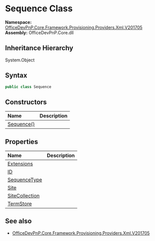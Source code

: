 # Sequence Class
  

**Namespace:** [OfficeDevPnP.Core.Framework.Provisioning.Providers.Xml.V201705](OfficeDevPnP.Core.Framework.Provisioning.Providers.Xml.V201705.md)  
**Assembly:** OfficeDevPnP.Core.dll  
## Inheritance Hierarchy
System.Object  
## Syntax
```C#
public class Sequence
```
## Constructors
|**Name**|**Description**|
|:-----|:-----|
| [Sequence()](OfficeDevPnP.Core.Framework.Provisioning.Providers.Xml.V201705.Sequence.ctor1.md) |  
## Properties
|**Name**|**Description**|
|:-----|:-----|
| [Extensions](OfficeDevPnP.Core.Framework.Provisioning.Providers.Xml.V201705.Sequence.Extensions.md) | 
| [ID](OfficeDevPnP.Core.Framework.Provisioning.Providers.Xml.V201705.Sequence.ID.md) | 
| [SequenceType](OfficeDevPnP.Core.Framework.Provisioning.Providers.Xml.V201705.Sequence.SequenceType.md) | 
| [Site](OfficeDevPnP.Core.Framework.Provisioning.Providers.Xml.V201705.Sequence.Site.md) | 
| [SiteCollection](OfficeDevPnP.Core.Framework.Provisioning.Providers.Xml.V201705.Sequence.SiteCollection.md) | 
| [TermStore](OfficeDevPnP.Core.Framework.Provisioning.Providers.Xml.V201705.Sequence.TermStore.md) | 
## See also
- [OfficeDevPnP.Core.Framework.Provisioning.Providers.Xml.V201705](OfficeDevPnP.Core.Framework.Provisioning.Providers.Xml.V201705.md)
